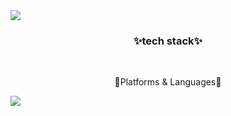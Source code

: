 <div fontAlign=center>
<img src=https://capsule-render.vercel.app/api?type=waving&color=gradient&height=170&animation=fadeIn&section=header&text=welcome>
</div>

  
<div Align=center>

<h3> ✨tech stack✨</h3>  
<br>
<p>🔗Platforms & Languages🔗</p>

</div>

<div fontAlign=center>
<img src=https://capsule-render.vercel.app/api?type=waving&color=gradient&height=170&animation=fadeIn&section=footer>
</div>

